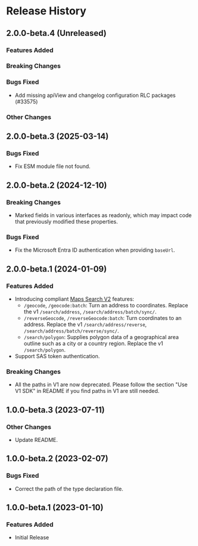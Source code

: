 # Release History

## 2.0.0-beta.4 (Unreleased)

### Features Added

### Breaking Changes

### Bugs Fixed

- Add missing apiView and changelog configuration RLC packages (#33575)

### Other Changes

## 2.0.0-beta.3 (2025-03-14)

### Bugs Fixed

- Fix ESM module file not found.

## 2.0.0-beta.2 (2024-12-10)

### Breaking Changes

- Marked fields in various interfaces as readonly, which may impact code that previously modified these properties.

### Bugs Fixed

- Fix the Microsoft Entra ID authentication when providing `baseUrl`.

## 2.0.0-beta.1 (2024-01-09)

### Features Added

- Introducing compliant [Maps Search V2](https://learn.microsoft.com/rest/api/maps/search?view=rest-maps-2023-06-01) features:
  - `/geocode`, `/geocode:batch`: Turn an address to coordinates. Replace the v1 `/search/address`, `/search/address/batch/sync/`.
  - `/reverseGeocode`, `/reverseGeocode:batch`: Turn coordinates to an address. Replace the v1 `/search/address/reverse`, `/search/address/batch/reverse/sync/`.
  - `/search/polygon`: Supplies polygon data of a geographical area outline such as a city or a country region. Replace the v1 `/search/polygon`.
- Support SAS token authentication.

### Breaking Changes

- All the paths in V1 are now deprecated. Please follow the section "Use V1 SDK" in README if you find paths in V1 are still needed.

## 1.0.0-beta.3 (2023-07-11)

### Other Changes

- Update README.

## 1.0.0-beta.2 (2023-02-07)

### Bugs Fixed

- Correct the path of the type declaration file.

## 1.0.0-beta.1 (2023-01-10)

### Features Added

- Initial Release
